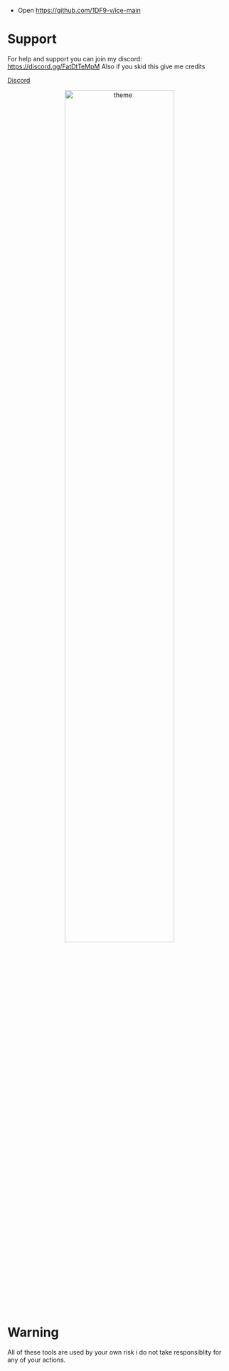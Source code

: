 - Open https://github.com/1DF9-v/ice-main

# Support
For help and support you can join my discord: https://discord.gg/FatDtTeMpM
Also if you skid this give me credits

<a href="https://discord.gg/FatDtTeMpM">Discord</a>

<p align="center">
 <img alt="theme" src="https://media.discordapp.net/attachments/769892217086017566/961366279447515256/unknown.png?width=886&height=463" width="70%">
</p>



# Warning
All of these tools are used by your own risk i do not take responsiblity for any of your actions.
